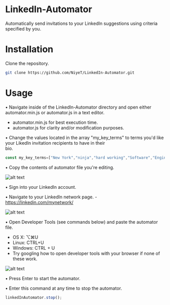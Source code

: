 # LinkedIn-Automator
Automatically send invitations to your LinkedIn suggestions using criteria specified by you.

# Installation

Clone the repository.

````sh
git clone https://github.com/NiyeT/LinkedIn-Automator.git
````

# Usage

• Navigate inside of the LinkedIn-Automator directory and open either automator.min.js or automator.js in a text editor.   
- automator.min.js for best execution time.
- automator.js for clarity and/or modification purposes.

• Change the values located in the array "my_key_terms" to terms you'd like your LikedIn invitation recipients to have in their   
  bio.

````javascript
const my_key_terms=["New York","ninja","hard working","Software","Engineer"];
````

• Copy the contents of automator file you're editing.

![alt text](https://i.imgur.com/9TwFqy4.png)

• Sign into your LinkedIn account.

• Navigate to your LinkedIn network page.
 -https://linkedin.com/mynetwork/

![alt text](https://i.imgur.com/iZcH3mB.jpg?1)

• Open Developer Tools (see commands below) and paste the automator file.

- OS X: ⌥⌘U
- Linux: CTRL+U
- Windows: CTRL + U
- Try googling how to open developer tools with your browser if none of these work.

![alt text](https://i.imgur.com/cCjpOs0.jpg?1)

• Press Enter to start the automator.

• Enter this command at any time to stop the automator.

````javascript
linkedInAutomator.stop();
````
